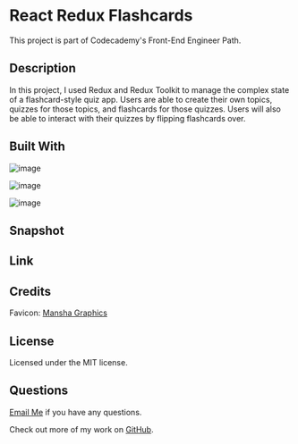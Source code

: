 # React Redux Flashcards

This project is part of Codecademy's Front-End Engineer Path.

## Description

In this project, I used Redux and Redux Toolkit to manage the complex state of a flashcard-style quiz app. Users are able to create their own topics, quizzes for those topics, and flashcards for those quizzes. Users will also be able to interact with their quizzes by flipping flashcards over.

## Built With

![image](https://img.shields.io/badge/React-20232A?style=for-the-badge&logo=react&logoColor=61DAFB)

![image](https://img.shields.io/badge/React_Router-CA4245?style=for-the-badge&logo=react-router&logoColor=white)

![image](https://img.shields.io/badge/Redux-593D88?style=for-the-badge&logo=redux&logoColor=white)

## Snapshot

## Link

## Credits

Favicon:
[Mansha Graphics](https://www.flaticon.com/authors/manshagraphics)

## License

Licensed under the MIT license.

## Questions

[Email Me](Chloe.a.harris17@gmail.com) if you have any questions.

Check out more of my work on [GitHub](https://github.com/chloeharris1).
